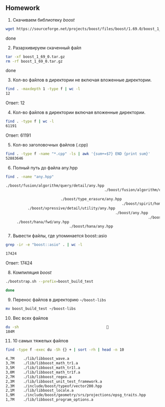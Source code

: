 ## Homework


1) Скачиваем библиотеку *boost*

```sh
wget https://sourceforge.net/projects/boost/files/boost/1.69.0/boost_1_69_0.tar.gz     
```
done

2) Разархивируем скаченный файл

```sh
tar -xf boost_1_69_0.tar.gz 
rm -rf boost_1_69_0.tar.gz 
```
done

3) Кол-во файлов в директории не включая вложенные директории.

```sh
find . -maxdepth 1 -type f | wc -l
12
```
Ответ: 12

4) Кол-во файлов в директории включая вложенные директории.

```sh
find . -type f | wc -l
61191
```

Ответ: 61191

5) Кол-во заголовочных файлов (.cpp)

```sh
find . -type f -name "*.cpp" -ls | awk '{sum+=$7} END {print sum}'
52883646

```

6) Полный путь до файла any.hpp

```sh
find . -name "any.hpp"

./boost/fusion/algorithm/query/detail/any.hpp
                                             ./boost/fusion/algorithm/query/any.hpp
                                                                                   ./boost/fusion/include/any.hpp
                         ./boost/type_erasure/any.hpp
                                                     ./boost/spirit/home/support/algorithm/any.hpp
          ./boost/xpressive/detail/utility/any.hpp
                                                  ./boost/any.hpp
                                                                 ./boost/proto/detail/any.hpp
     ./boost/hana/fwd/any.hpp
                             ./boost/hana/any.hpp

```

7) Вывести файлы, где упоминается boost::asio
 
```sh
grep -ir -e "boost::asio" . | wc -l 

17424
```
Ответ: 17424

8) Компиляция *boost*

```sh
./bootstrap.sh --prefix=boost_build_test

done
```

9) Перенос файлов в директорию `~/boost-libs`

```sh
mv boost_build_test ~/boost-libs
```


10) Вес всех файлов

```sh
du -sh                                        
184M
```

11) 10 самых тяжелых файлов

```sh
find -type f -exec du -Sh {} + | sort -rh | head -n 10

4,7M	./lib/libboost_wave.a
3,7M	./lib/libboost_math_tr1.a
3,5M	./lib/libboost_math_tr1l.a
3,0M	./lib/libboost_math_tr1f.a
2,7M	./lib/libboost_regex.a
2,3M	./lib/libboost_unit_test_framework.a
2,3M	./include/boost/typeof/vector200.hpp
2,1M	./lib/libboost_locale.a
1,9M	./include/boost/geometry/srs/projections/epsg_traits.hpp
1,7M	./lib/libboost_program_options.a

```
